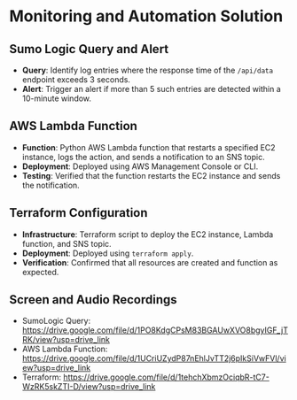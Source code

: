 # Monitoring and Automation Solution

## Sumo Logic Query and Alert
- **Query**: Identify log entries where the response time of the `/api/data` endpoint exceeds 3 seconds.
- **Alert**: Trigger an alert if more than 5 such entries are detected within a 10-minute window.

## AWS Lambda Function
- **Function**: Python AWS Lambda function that restarts a specified EC2 instance, logs the action, and sends a notification to an SNS topic.
- **Deployment**: Deployed using AWS Management Console or CLI.
- **Testing**: Verified that the function restarts the EC2 instance and sends the notification.

## Terraform Configuration
- **Infrastructure**: Terraform script to deploy the EC2 instance, Lambda function, and SNS topic.
- **Deployment**: Deployed using `terraform apply`.
- **Verification**: Confirmed that all resources are created and function as expected.

## Screen and Audio Recordings
- SumoLogic Query: https://drive.google.com/file/d/1PO8KdgCPsM83BGAUwXVO8bgyIGF_jTRK/view?usp=drive_link
- AWS Lambda Function: https://drive.google.com/file/d/1UCriUZydP87nEhlJvTT2j6pIkSiVwFVl/view?usp=drive_link
- Terraform: https://drive.google.com/file/d/1tehchXbmzOciqbR-tC7-WzRK5skZTI-D/view?usp=drive_link
